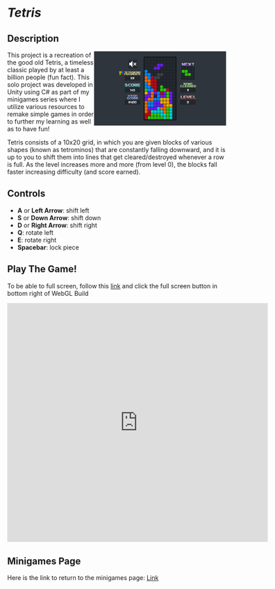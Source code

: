 # *Tetris*

## Description
<img align="right" width="304.128" height="171.072" src="https://github.com/SergeiBak/PersonalWebsite/blob/master/images/tetris.png?raw=true">
This project is a recreation of the good old Tetris, a timeless classic played by at least a billion people (fun fact). This solo project was developed in Unity using C# as 
part of my minigames series where I utilize various resources to remake simple games in order to further my learning as well as to have fun!   

Tetris consists of a 10x20 grid, in which you are given blocks of various shapes (known as tetrominos) that are constantly falling downward, and it is up to you to shift 
them into lines that get cleared/destroyed whenever a row is full. As the level increases more and more (from level 0), the blocks fall faster increasing difficulty (and score earned).

## Controls   
- **A** or **Left Arrow**: shift left   
- **S** or **Down Arrow**: shift down   
- **D** or **Right Arrow**: shift right   
- **Q**: rotate left    
- **E**: rotate right   
- **Spacebar**: lock piece    

## Play The Game!
To be able to full screen, follow this [link](https://sergeibak.github.io/Tetris/TetrisBuild/) and click the full screen button in bottom right of WebGL Build   

<center>
<iframe 
    src="https://sergeibak.github.io/Tetris/TetrisBuild2/index.html" 
    style="border:0px #000000 none;" 
    name="HeroTNG" 
    scrolling="no" 
    frameborder="1" 
    marginheight="px" 
    marginwidth="320px" 
    height="550px" 
    width="600px">
</iframe>
</center>   

## Minigames Page
Here is the link to return to the minigames page: [Link](https://sergeibak.github.io/PersonalWebsite/Minigames)
